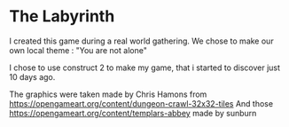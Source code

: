 The Labyrinth
=============

I created this game during a real world gathering. We chose to make our own local theme : "You are not alone"

I chose to use construct 2 to make my game, that i started to discover just 10 days ago.

The graphics were taken made by Chris Hamons from https://opengameart.org/content/dungeon-crawl-32x32-tiles
And those https://opengameart.org/content/templars-abbey made by sunburn

